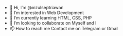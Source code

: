 - 👋 Hi, I’m @mzulseptriawan
- 👀 I’m interested in Web Development
- 🌱 I’m currently learning HTML, CSS, PHP
- 💞️ I’m looking to collaborate on Myself and I
- 📫 How to reach me Contact me on Telegram or Gmail

<!---
mzulseptriawan/mzulseptriawan is a ✨ special ✨ repository because its `README.md` (this file) appears on your GitHub profile.
You can click the Preview link to take a look at your changes.
--->
